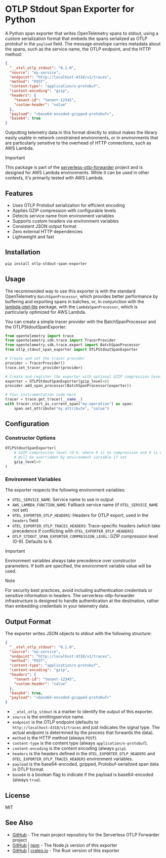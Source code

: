 # OTLP Stdout Span Exporter for Python

A Python span exporter that writes OpenTelemetry spans to stdout, using a custom serialization format that embeds the spans serialized as OTLP protobuf in the `payload` field. The message envelope carries metadata about the spans, such as the service name, the OTLP endpoint, and the HTTP method:

```json
{
  "__otel_otlp_stdout": "0.1.0",
  "source": "my-service",
  "endpoint": "http://localhost:4318/v1/traces",
  "method": "POST",
  "content-type": "application/x-protobuf",
  "content-encoding": "gzip",
  "headers": {
    "tenant-id": "tenant-12345",
    "custom-header": "value"
  },
  "payload": "<base64-encoded-gzipped-protobuf>",
  "base64": true
}
```

Outputting telemetry data in this format directly to stdout makes the library easily usable in network constrained environments, or in environments that are particularly sensitive to the overhead of HTTP connections, such as AWS Lambda.

>[!IMPORTANT]
>This package is part of the [serverless-otlp-forwarder](https://github.com/dev7a/serverless-otlp-forwarder) project and is designed for AWS Lambda environments. While it can be used in other contexts, it's primarily tested with AWS Lambda.

## Features

- Uses OTLP Protobuf serialization for efficient encoding
- Applies GZIP compression with configurable levels
- Detects service name from environment variables
- Supports custom headers via environment variables
- Consistent JSON output format
- Zero external HTTP dependencies
- Lightweight and fast

## Installation

```bash
pip install otlp-stdout-span-exporter
```

## Usage

The recommended way to use this exporter is with the standard OpenTelemetry `BatchSpanProcessor`, which provides better performance by buffering and exporting spans in batches, or, in conjunction with the [lambda-otel-lite](https://pypi.org/project/lambda-otel-lite/) package, with the `LambdaSpanProcessor`, which is particularly optimized for AWS Lambda.

You can create a simple tracer provider with the BatchSpanProcessor and the OTLPStdoutSpanExporter:

```python
from opentelemetry import trace
from opentelemetry.sdk.trace import TracerProvider
from opentelemetry.sdk.trace.export import BatchSpanProcessor
from otlp_stdout_span_exporter import OTLPStdoutSpanExporter

# Create and set the tracer provider
provider = TracerProvider()
trace.set_tracer_provider(provider)

# Create and register the exporter with optional GZIP compression level
exporter = OTLPStdoutSpanExporter(gzip_level=6)
provider.add_span_processor(BatchSpanProcessor(exporter))

# Your instrumentation code here
tracer = trace.get_tracer(__name__)
with tracer.start_as_current_span("my-operation") as span:
    span.set_attribute("my.attribute", "value")
```


## Configuration

### Constructor Options

```python
OTLPStdoutSpanExporter(
    # GZIP compression level (0-9, where 0 is no compression and 9 is maximum compression)
    # Will be overridden by environment variable if set
    gzip_level=9
)
```

### Environment Variables

The exporter respects the following environment variables:

- `OTEL_SERVICE_NAME`: Service name to use in output
- `AWS_LAMBDA_FUNCTION_NAME`: Fallback service name (if `OTEL_SERVICE_NAME` not set)
- `OTEL_EXPORTER_OTLP_HEADERS`: Headers for OTLP export, used in the `headers` field
- `OTEL_EXPORTER_OTLP_TRACES_HEADERS`: Trace-specific headers (which take precedence if conflicting with `OTEL_EXPORTER_OTLP_HEADERS`)
- `OTLP_STDOUT_SPAN_EXPORTER_COMPRESSION_LEVEL`: GZIP compression level (0-9). Defaults to 6.

>[!IMPORTANT]
>Environment variables always take precedence over constructor parameters. If both are specified, the environment variable value will be used.

>[!NOTE]
>For security best practices, avoid including authentication credentials or sensitive information in headers. The serverless-otlp-forwarder infrastructure is designed to handle authentication at the destination, rather than embedding credentials in your telemetry data.


## Output Format

The exporter writes JSON objects to stdout with the following structure:

```json
{
  "__otel_otlp_stdout": "0.1.0",
  "source": "my-service",
  "endpoint": "http://localhost:4318/v1/traces",
  "method": "POST",
  "content-type": "application/x-protobuf",
  "content-encoding": "gzip",
  "headers": {
    "tenant-id": "tenant-12345",
    "custom-header": "value"
  },
  "base64": true,
  "payload": "<base64-encoded-gzipped-protobuf>"
}
```

- `__otel_otlp_stdout` is a marker to identify the output of this exporter.
- `source` is the emittingservice name.
- `endpoint` is the OTLP endpoint (defaults to `http://localhost:4318/v1/traces` and just indicates the signal type. The actual endpoint is determined by the process that forwards the data).
- `method` is the HTTP method (always `POST`).
- `content-type` is the content type (always `application/x-protobuf`).
- `content-encoding` is the content encoding (always `gzip`).
- `headers` is the headers defined in the `OTEL_EXPORTER_OTLP_HEADERS` and `OTEL_EXPORTER_OTLP_TRACES_HEADERS` environment variables.
- `payload` is the base64-encoded, gzipped, Protobuf-serialized span data in OTLP format.
- `base64` is a boolean flag to indicate if the payload is base64-encoded (always `true`).


## License

MIT

## See Also

- [GitHub](https://github.com/dev7a/serverless-otlp-forwarder) - The main project repository for the Serverless OTLP Forwarder project
- [GitHub](https://github.com/dev7a/serverless-otlp-forwarder/tree/main/packages/node/otlp-stdout-span-exporter) | [npm](https://www.npmjs.com/package/@dev7a/otlp-stdout-span-exporter) - The Node.js version of this exporter
- [GitHub](https://github.com/dev7a/serverless-otlp-forwarder/tree/main/packages/rust/otlp-stdout-span-exporter) | [crates.io](https://crates.io/crates/otlp-stdout-span-exporter) - The Rust version of this exporter

